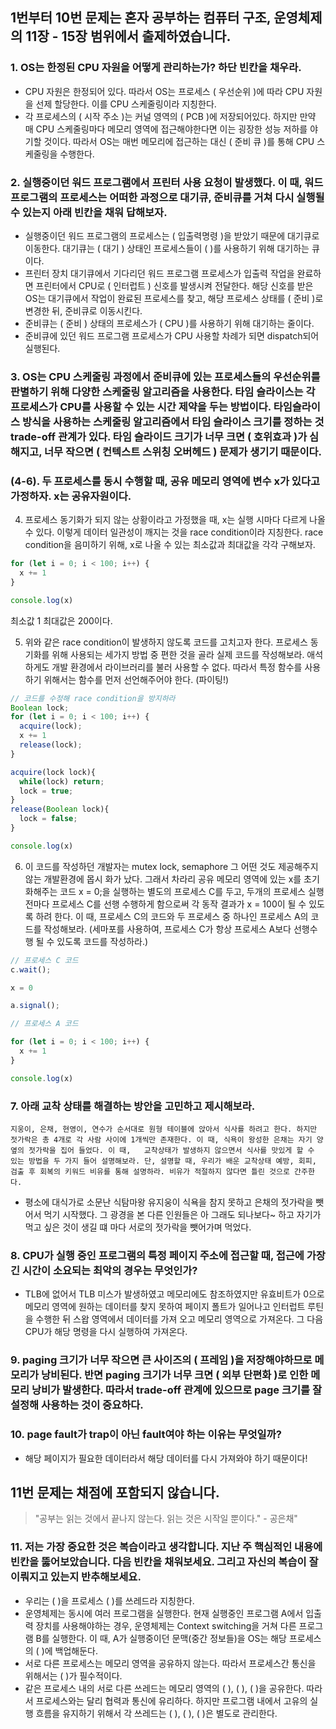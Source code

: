 ## 1번부터 10번 문제는 혼자 공부하는 컴퓨터 구조, 운영체제의 11장 - 15장 범위에서 출제하였습니다.

### 1. OS는 한정된 CPU 자원을 어떻게 관리하는가? 하단 빈칸을 채우라.

- CPU 자원은 한정되어 있다. 따라서 OS는 프로세스 ( 우선순위 )에 따라 CPU 자원을 선제 할당한다. 이를 CPU 스케줄링이라 지칭한다.
- 각 프로세스의 ( 시작 주소 )는 커널 영역의 ( PCB )에 저장되어있다. 하지만 만약 매 CPU 스케줄링마다 메모리 영역에 접근해야한다면 이는 굉장한 성능 저하를 야기할 것이다. 따라서 OS는 매번 메모리에 접근하는 대신 ( 준비 큐 )를 통해 CPU 스케줄링을 수행한다.

### 2. 실행중이던 워드 프로그램에서 프린터 사용 요청이 발생했다. 이 때, 워드 프로그램의 프로세스는 어떠한 과정으로 대기큐, 준비큐를 거쳐 다시 실행될 수 있는지 아래 빈칸을 채워 답해보자.

- 실행중이던 워드 프로그램의 프로세스는 ( 입출력명령 )을 받았기 때문에 대기큐로 이동한다. 대기큐는 ( 대기 ) 상태인 프로세스들이 (  )를 사용하기 위해 대기하는 큐이다.
- 프린터 장치 대기큐에서 기다리던 워드 프로그램 프로세스가 입출력 작업을 완료하면 프린터에서 CPU로 ( 인터럽트 ) 신호를 발생시켜 전달한다. 해당 신호를 받은 OS는 대기큐에서 작업이 완료된 프로세스를 찾고, 해당 프로세스 상태를 ( 준비 )로 변경한 뒤, 준비큐로 이동시킨다.
- 준비큐는 ( 준비 ) 상태의 프로세스가 ( CPU )를 사용하기 위해 대기하는 줄이다.
- 준비큐에 있던 워드 프로그램 프로세스가 CPU 사용할 차례가 되면 dispatch되어 실행된다.

### 3. OS는 CPU 스케줄링 과정에서 준비큐에 있는 프로세스들의 우선순위를 판별하기 위해 다양한 스케줄링 알고리즘을 사용한다. 타임 슬라이스는 각 프로세스가 CPU를 사용할 수 있는 시간 제약을 두는 방법이다. 타임슬라이스 방식을 사용하는 스케줄링 알고리즘에서 타임 슬라이스 크기를 정하는 것 trade-off 관계가 있다. 타임 슬라이드 크기가 너무 크면 ( 호위효과 )가 심해지고, 너무 작으면 ( 컨텍스트 스위칭 오버헤드 ) 문제가 생기기 때문이다.

### (4-6). 두 프로세스를 동시 수행할 때, 공유 메모리 영역에 변수 x가 있다고 가정하자. x는 공유자원이다.

4. 프로세스 동기화가 되지 않는 상황이라고 가정했을 때, x는 실행 시마다 다르게 나올 수 있다. 이렇게 데이터 일관성이 깨지는 것을 race condition이라 지칭한다. race condition을 음미하기 위해, x로 나올 수 있는 최소값과 최대값을 각각 구해보자.

```javascript
for (let i = 0; i < 100; i++) {
  x += 1
}

console.log(x)
```
최소값 1 최대값은 200이다.

5. 위와 같은 race condition이 발생하지 않도록 코드를 고치고자 한다. 프로세스 동기화를 위해 사용되는 세가지 방법 중 편한 것을 골라 실제 코드를 작성해보라. 애석하게도 개발 환경에서 라이브러리를 불러 사용할 수 없다. 따라서 특정 함수를 사용하기 위해서는 함수를 먼저 선언해주어야 한다. (파이팅!)

```javascript
// 코드를 수정해 race condition을 방지하라
Boolean lock;
for (let i = 0; i < 100; i++) {
  acquire(lock);
  x += 1
  release(lock);
}

acquire(lock lock){
  while(lock) return;
  lock = true;
}
release(Boolean lock){
  lock = false;
}

console.log(x)
```

6. 이 코드를 작성하던 개발자는 mutex lock, semaphore 그 어떤 것도 제공해주지 않는 개발환경에 몹시 화가 났다. 그래서 차라리 공유 메모리 영역에 있는 x를 초기화해주는 코드 x = 0;을 실행하는 별도의 프로세스 C를 두고, 두개의 프로세스 실행 전마다 프로세스 C를 선행 수행하게 함으로써 각 동작 결과가 x = 100이 될 수 있도록 하려 한다. 이 때, 프로세스 C의 코드와 두 프로세스 중 하나인 프로세스 A의 코드를 작성해보라. (세마포를 사용하여, 프로세스 C가 항상 프로세스 A보다 선행수행 될 수 있도록 코드를 작성하라.)

```javascript
// 프로세스 C 코드
c.wait();

x = 0

a.signal();

// 프로세스 A 코드

for (let i = 0; i < 100; i++) {
  x += 1
}

console.log(x)
```

### 7. 아래 교착 상태를 해결하는 방안을 고민하고 제시해보라.

```
지웅이, 은채, 현영이, 연수가 순서대로 원형 테이블에 앉아서 식사를 하려고 한다. 하지만 젓가락은 총 4개로 각 사람 사이에 1개씩만 존재한다. 이 때, 식욕이 왕성한 은채는 자기 양 옆의 젓가락을 집어 들었다. 이 때,   교착상태가 발생하지 않으면서 식사를 맛있게 할 수 있는 방법을 두 가지 들어 설명해보라. 단, 설명할 때, 우리가 배운 교착상태 예방, 회피, 검출 후 회복의 키워드 비유를 통해 설명하라. 비유가 적절하지 않다면 틀린 것으로 간주한다.
```
- 평소에 대식가로 소문난 식탐마왕 유지웅이 식욕을 참지 못하고 은채의 젓가락을 뺏어서 먹기 시작했다. 그 광경을 본 다른 인원들은 아 그래도 되나보다~ 하고 자기가 먹고 싶은 것이 생길 떄 마다 서로의 젓가락을 뺏어가며 먹었다.

### 8. CPU가 실행 중인 프로그램의 특정 페이지 주소에 접근할 때, 접근에 가장 긴 시간이 소요되는 최악의 경우는 무엇인가?
- TLB에 없어서 TLB 미스가 발생하였고 메모리에도 참조하였지만 유효비트가 0으로 메모리 영역에 원하는 데이터를 찾지 못하여 페이지 폴트가 일어나고 인터럽트 루틴을 수행한 뒤 스왑 영역에서 데이터를 가져 오고 메모리 영역으로 가져온다. 그 다음 CPU가 해당 명령을 다시 실행하여 가져온다.

### 9. paging 크기가 너무 작으면 큰 사이즈의 ( 프레임 )을 저장해야하므로 메모리가 낭비된다. 반면 paging 크기가 너무 크면 ( 외부 단편화 )로 인한 메모리 낭비가 발생한다. 따라서 trade-off 관계에 있으므로 page 크기를 잘 설정해 사용하는 것이 중요하다.

### 10. page fault가 trap이 아닌 fault여야 하는 이유는 무엇일까?
- 해당 페이지가 필요한 데이터라서 해당 데이터를 다시 가져와야 하기 때문이다!

## 11번 문제는 채점에 포함되지 않습니다.

> "공부는 읽는 것에서 끝나지 않는다. 읽는 것은 시작일 뿐이다." - 공은채"

### 11. 저는 가장 중요한 것은 복습이라고 생각합니다. 지난 주 핵심적인 내용에 빈칸을 뚫어보았습니다. 다음 빈칸을 채워보세요. 그리고 자신의 복습이 잘 이뤄지고 있는지 반추해보세요.

- 우리는 ( )을 프로세스 ( )를 쓰레드라 지칭한다.
- 운영체제는 동시에 여러 프로그램을 실행한다. 현재 실행중인 프로그램 A에서 입출력 장치를 사용해야하는 경우, 운영체제는 Context switching을 거쳐 다른 프로그램 B를 실행한다. 이 때, A가 실행중이던 문맥(중간 정보들)을 OS는 해당 프로세스의 ( )에 백업해둔다.
- 서로 다른 프로세스는 메모리 영역을 공유하지 않는다. 따라서 프로세스간 통신을 위해서는 ( )가 필수적이다.
- 같은 프로세스 내의 서로 다른 쓰레드는 메모리 영역의 ( ), ( ), ( )을 공유한다. 따라서 프로세스와는 달리 협력과 통신에 유리하다. 하지만 프로그램 내에서 고유의 실행 흐름을 유지하기 위해서 각 쓰레드는 ( ), ( ), ( )은 별도로 관리한다.
